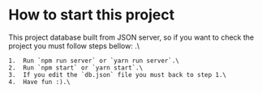 # How to start this project

This project database built from JSON server, so if you want to check the project
you must follow steps bellow: .\

    1.  Run `npm run server` or `yarn run server`.\
    2.  Run `npm start` or `yarn start`.\
    3.  If you edit the `db.json` file you must back to step 1.\
    4.  Have fun :).\
